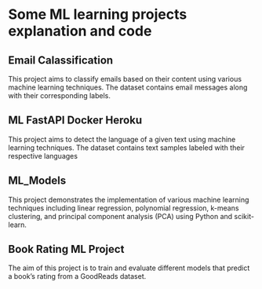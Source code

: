 # Some ML learning projects explanation and code
## Email Calassification
This project aims to classify emails based on their content using various machine learning techniques. The dataset contains email messages along with their corresponding labels.
## ML FastAPI Docker Heroku 
This project aims to detect the language of a given text using machine learning techniques. The dataset contains text samples labeled with their respective languages
## ML_Models
This project demonstrates the implementation of various machine learning techniques including linear regression, polynomial regression, k-means clustering, and principal component analysis (PCA) using Python and scikit-learn.
## Book Rating ML Project 
The aim of this project is to train and evaluate different models that predict a book’s rating from a GoodReads dataset.
